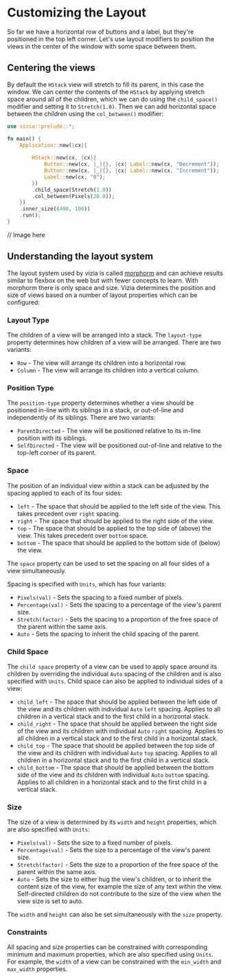 # Customizing the Layout

So far we have a horizontal row of buttons and a label, but they're positioned in the top left corner. Let's use layout modifiers to position the views in the center of the window with some space between them.

## Centering the views

By default the `HStack` view will stretch to fill its parent, in this case the window. We can center the contents of the `HStack` by applying stretch space around all of the children, which we can do using the `child_space()` modifier and setting it to `Stretch(1.0)`. Then we can add horizontal space between the children using the `col_between()` modifier:

```rust
use vizia::prelude::*;

fn main() {
    Application::new(|cx|{
        
        HStack::new(cx, |cx|{
            Button::new(cx, |_|{}, |cx| Label::new(cx, "Decrement"));
            Button::new(cx, |_|{}, |cx| Label::new(cx, "Increment"));
            Label::new(cx, "0");
        })
        .child_space(Stretch(1.0))
        .col_between(Pixels(20.0));
    })
    .inner_size((400, 100))
    .run();
}
```

// Image here

## Understanding the layout system 
The layout system used by vizia is called [morphorm](https://github.com/vizia/morphorm) and can achieve results similar to flexbox on the web but with fewer concepts to learn. With morphorm there is only space and size. Vizia determines the position and size of views based on a number of layout properties which can be configured:

### Layout Type
The children of a view will be arranged into a stack. The `layout-type` property determines how children of a view will be arranged. There are two variants:
- `Row` - The view will arrange its children into a horizontal row.
- `Column` - The view will arrange its children into a vertical column.

### Position Type
The `position-type` property determines whether a view should be positioned in-line with its siblings in a stack, or out-of-line and independently of its siblings. There are two variants:
- `ParentDirected` - The view will be positioned relative to its in-line position with its siblings.
- `SelfDirected` - The view will be positioned out-of-line and relative to the top-left corner of its parent.

### Space
The position of an individual view within a stack can be adjusted by the spacing applied to each of its four sides:
- `left` - The space that should be applied to the left side of the view. This takes precedent over `right` spacing.
- `right` - The space that should be applied to the right side of the view.
- `top` - The space that should be applied to the top side of (above) the view. This takes precedent over `bottom` space.
- `bottom` - The space that should be applied to the bottom side of (below) the view.

The `space` property can be used to set the spacing on all four sides of a view simultaneously.

Spacing is specified with `Units`, which has four variants:
- `Pixels(val)` - Sets the spacing to a fixed number of pixels.
- `Percentage(val)` - Sets the spacing to a percentage of the view's parent size.
- `Stretch(factor)` - Sets the spacing to a proportion of the free space of the parent within the same axis.
- `Auto` - Sets the spacing to inherit the child spacing of the parent.

### Child Space
The `child space` property of a view can be used to apply space around its children by overriding the individual `Auto` spacing of the children and is also specified with `Units`. Child space can also be applied to individual sides of a view:
- `child_left` - The space that should be applied between the left side of the view and its children with individual `Auto` `left` spacing. Applies to all children in a vertical stack and to the first child in a horizontal stack.
- `child_right` - The space that should be applied between the right side of the view and its children with individual `Auto` `right` spacing. Applies to all children in a vertical stack and to the first child in a horizontal stack.
- `child_top` - The space that should be applied between the top side of the view and its children with individual `Auto` `top` spacing. Applies to all children in a horizontal stack and to the first child in a vertical stack.
- `child_bottom` - The space that should be applied between the bottom side of the view and its children with individual `Auto` `bottom` spacing. Applies to all children in a horizontal stack and to the first child in a vertical stack.

### Size
The size of a view is determined by its `width` and `height` properties, which are also specified with `Units`:
- `Pixels(val)` - Sets the size to a fixed number of pixels.
- `Percentage(val)` - Sets the size to a percentage of the view's parent size.
- `Stretch(factor)` - Sets the size to a proportion of the free space of the parent within the same axis.
- `Auto` - Sets the size to either hug the view's children, or to inherit the content size of the view, for example the size of any text within the view. Self-directed children do not contribute to the size of the view when the view size is set to auto.

The `width` and `height` can also be set simultaneously with the `size` property.

### Constraints
All spacing and size properties can be constrained with corresponding minimum and maximum properties, which are also specified using `Units`. For example, the `width` of a view can be constrained with the `min_width` and `max_width` properties.

